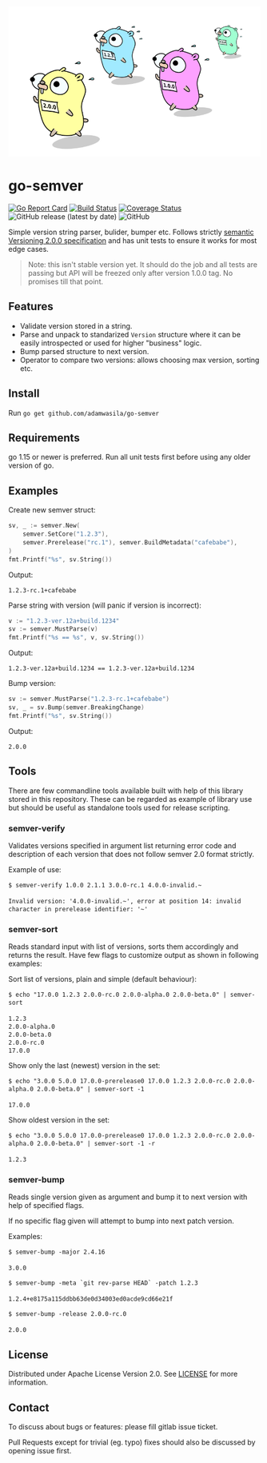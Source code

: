 ![running gophers](running_gophers.png)

# go-semver

[![Go Report Card](https://goreportcard.com/badge/adamwasila/go-semver)](https://goreportcard.com/report/adamwasila/go-semver) [![Build Status](https://github.com/adamwasila/go-semver/actions/workflows/main.yml/badge.svg)](https://github.com/adamwasila/go-semver/actions/workflows/main.yml) [![Coverage Status](https://coveralls.io/repos/github/adamwasila/go-semver/badge.svg?branch=master)](https://coveralls.io/github/adamwasila/go-semver?branch=master) ![GitHub release (latest by date)](https://img.shields.io/github/v/release/adamwasila/go-semver) ![GitHub](https://img.shields.io/github/license/adamwasila/go-semver)


Simple version string parser, bulider, bumper etc. Follows strictly [semantic Versioning 2.0.0 specification](https://semver.org/) and has unit tests to ensure it works for most edge cases.

> Note: this isn't stable version yet. It should do the job and all tests are passing but API will be freezed only after version 1.0.0 tag. No promises till that point.

## Features

- Validate version stored in a string.
- Parse and unpack to standarized `Version` structure where it can be easily introspected or used for higher "business" logic.
- Bump parsed structure to next version.
- Operator to compare two versions: allows choosing max version, sorting etc.

## Install

Run `go get github.com/adamwasila/go-semver`

## Requirements

go 1.15 or newer is preferred. Run all unit tests first before using any older version of go.

## Examples

Create new semver struct:

```go
sv, _ := semver.New(
    semver.SetCore("1.2.3"),
    semver.Prerelease("rc.1"), semver.BuildMetadata("cafebabe"),
)
fmt.Printf("%s", sv.String())
```

Output:

```console
1.2.3-rc.1+cafebabe
```

Parse string with version (will panic if version is incorrect):

```go
v := "1.2.3-ver.12a+build.1234"
sv := semver.MustParse(v)
fmt.Printf("%s == %s", v, sv.String())
```

Output:

```console
1.2.3-ver.12a+build.1234 == 1.2.3-ver.12a+build.1234
```

Bump version:

```go
sv := semver.MustParse("1.2.3-rc.1+cafebabe")
sv, _ = sv.Bump(semver.BreakingChange)
fmt.Printf("%s", sv.String())
```

Output:

```console
2.0.0
```

## Tools

There are few commandline tools available built with help of this library stored in this repository. These can be regarded as example of library use but should be useful as standalone tools used for release scripting.

### semver-verify

Validates versions specified in argument list returning error code and description of each version that does not follow semver 2.0 format strictly.

Example of use:

```console
$ semver-verify 1.0.0 2.1.1 3.0.0-rc.1 4.0.0-invalid.~

Invalid version: '4.0.0-invalid.~', error at position 14: invalid character in prerelease identifier: '~'
```

### semver-sort

Reads standard input with list of versions, sorts them accordingly and returns the result. Have few flags to customize output as shown in following examples:

Sort list of versions, plain and simple (default behaviour):

```console
$ echo "17.0.0 1.2.3 2.0.0-rc.0 2.0.0-alpha.0 2.0.0-beta.0" | semver-sort

1.2.3
2.0.0-alpha.0
2.0.0-beta.0
2.0.0-rc.0
17.0.0 
```

Show only the last (newest) version in the set:

```console
$ echo "3.0.0 5.0.0 17.0.0-prerelease0 17.0.0 1.2.3 2.0.0-rc.0 2.0.0-alpha.0 2.0.0-beta.0" | semver-sort -1

17.0.0
```

Show oldest version in the set:

```console
$ echo "3.0.0 5.0.0 17.0.0-prerelease0 17.0.0 1.2.3 2.0.0-rc.0 2.0.0-alpha.0 2.0.0-beta.0" | semver-sort -1 -r

1.2.3
```

### semver-bump

Reads single version given as argument and bump it to next version with help of specified flags.

If no specific flag given will attempt to bump into next patch version.

Examples:

```console
$ semver-bump -major 2.4.16

3.0.0
```

```console
$ semver-bump -meta `git rev-parse HEAD` -patch 1.2.3

1.2.4+e8175a115ddbb63de0d34003ed0acde9cd66e21f
```

```console
$ semver-bump -release 2.0.0-rc.0

2.0.0
```

## License

Distributed under Apache License Version 2.0. See [LICENSE](LICENSE) for more information.

## Contact

To discuss about bugs or features: please fill gitlab issue ticket.

Pull Requests except for trivial (eg. typo) fixes should also be discussed by opening issue first.
